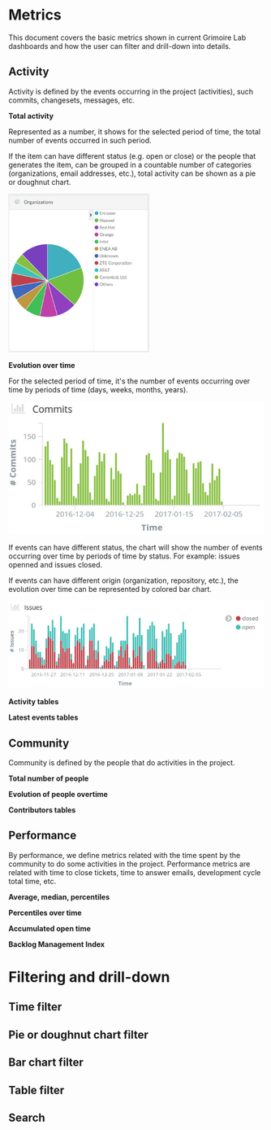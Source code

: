 # Metrics

This document covers the basic metrics shown in current Grimoire Lab dashboards and how the user can filter 
and drill-down into details.

## Activity

Activity is defined by the events occurring in the project (activities), such commits, changesets, messages, etc.

**Total activity**

Represented as a number, it shows for the selected period of time, the total number of events occurred in such period.

If the item can have different status (e.g. open or close) or the people that generates the item, can be grouped 
in a countable number of categories (organizations, email addresses, etc.), total activity can be shown as a 
pie or doughnut chart.

![Organizations pie chart](assets/images/organizations-pie.jpg)

**Evolution over time**

For the selected period of time, it's the number of events occurring over time by periods of time (days, weeks, months, years).

![Single item evolution](assets/images/activity-single-evolution.jpg)

If events can have different status, the chart will show the number of events occurring over time by periods of time by status.
For example: issues openned and issues closed.

If events can have different origin (organization, repository, etc.), the evolution over time can be represented 
by colored bar chart.

![Issues by status](assets/images/issues-by-status.jpg)

**Activity tables**

**Latest events tables**

## Community

Community is defined by the people that do activities in the project.

**Total number of people**

**Evolution of people overtime**

**Contributors tables**

## Performance

By performance, we define metrics related with the time spent by the community to do some activities in the project.
Performance metrics are related with time to close tickets, time to answer emails, development cycle total time, etc.

**Average, median, percentiles**

**Percentiles over time**

**Accumulated open time**

**Backlog Management Index**

# Filtering and drill-down

## Time filter

## Pie or doughnut chart filter

## Bar chart filter

## Table filter

## Search
